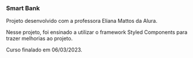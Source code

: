 ### Smart Bank

Projeto desenvolvido com a professora Eliana Mattos da Alura.

Nesse projeto, foi ensinado a utilizar o framework Styled Components para trazer melhorias ao projeto.

Curso finalado em 06/03/2023.
